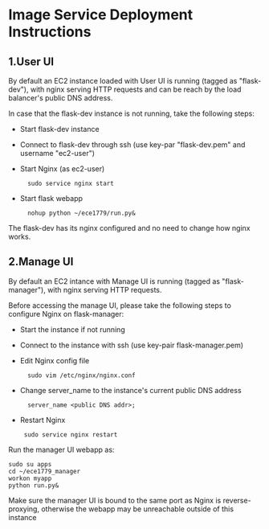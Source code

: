 # Image Service Deployment Instructions

## 1.User UI
By default an EC2 instance loaded with User UI is running (tagged as "flask-dev"), with nginx serving HTTP requests and can be reach by the load balancer's public DNS address. 

In case that the flask-dev instance is not running, take the following steps:

- Start flask-dev instance
- Connect to flask-dev through ssh (use key-par "flask-dev.pem" and username "ec2-user")
- Start Nginx (as ec2-user)
    
        sudo service nginx start

- Start flask webapp
        
        nohup python ~/ece1779/run.py&

The flask-dev has its nginx configured and no need to change how nginx works.

## 2.Manage UI

By default an EC2 intance with Manage UI is running (tagged as "flask-manager"), with nginx serving HTTP requests.

Before accessing the manage UI, please take the following steps to configure Nginx on flask-manager:

- Start the instance if not running
- Connect to the instance with ssh (use key-pair flask-manager.pem)
- Edit Nginx config file
        
        sudo vim /etc/nginx/nginx.conf

- Change server_name to the instance's current public DNS address

        server_name <public DNS addr>;
- Restart Nginx

       sudo service nginx restart

       
Run the manager UI webapp as:

    sudo su apps
	cd ~/ece1779_manager
	workon myapp    
	python run.py&
        
Make sure the manager UI is bound to the same port as Nginx is reverse-proxying, otherwise the webapp may be unreachable outside of this instance

